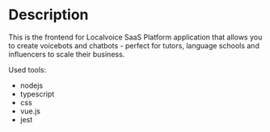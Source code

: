 # Description

This is the frontend for Localvoice SaaS Platform application that allows you to create voicebots and chatbots - perfect for tutors, language schools and influencers to scale their business.

Used tools:
- nodejs
- typescript
- css
- vue.js
- jest